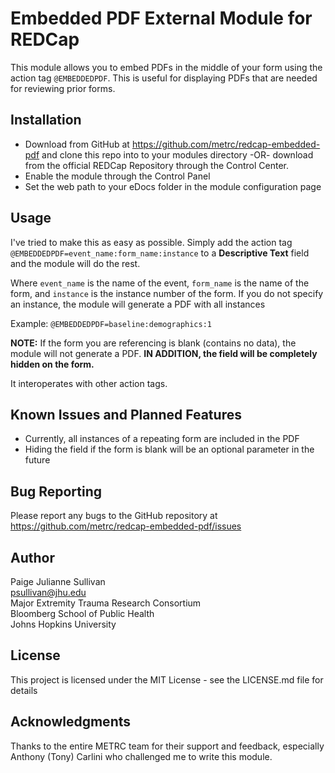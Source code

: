 # Embedded PDF External Module for REDCap
This module allows you to embed PDFs in the middle of your form using
the action tag `@EMBEDDEDPDF`. This is useful for displaying PDFs that 
are needed for reviewing prior forms.

## Installation
* Download from GitHub at https://github.com/metrc/redcap-embedded-pdf and clone this repo into to your modules directory -OR-
download from the official REDCap Repository through the Control Center.
* Enable the module through the Control Panel
* Set the web path to your eDocs folder in the module configuration page

## Usage
I've tried to make this as easy as possible. Simply add the action tag
`@EMBEDDEDPDF=event_name:form_name:instance` to a **Descriptive Text** field and the module will do the rest.

Where `event_name` is the name of the event, `form_name` is the name of the form, and `instance` is the instance number of the form. If you do not specify an instance, the module will generate a PDF with all instances

Example:  `@EMBEDDEDPDF=baseline:demographics:1`

**NOTE:** If the form you are referencing is blank (contains no data), the module will not generate a PDF.
**IN ADDITION, the field will be completely hidden on the form.**

It interoperates with other action tags.


## Known Issues and Planned Features
* Currently, all instances of a repeating form are included in the PDF
* Hiding the field if the form is blank will be an optional parameter in the future


## Bug Reporting
Please report any bugs to the GitHub repository at https://github.com/metrc/redcap-embedded-pdf/issues

## Author
Paige Julianne Sullivan<br>
psullivan@jhu.edu<br>
Major Extremity Trauma Research Consortium<br>
Bloomberg School of Public Health<br>
Johns Hopkins University<br>

## License
This project is licensed under the MIT License - see the LICENSE.md file for details

## Acknowledgments
Thanks to the entire METRC team for their support and feedback, especially
Anthony (Tony) Carlini who challenged me to write this module.
